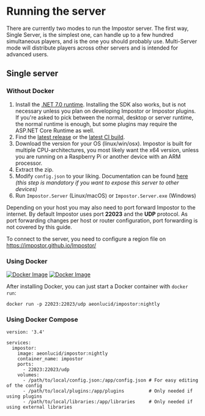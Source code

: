 # Running the server

There are currently two modes to run the Impostor server. The first way, Single Server, is the simplest one, can handle up to a few hundred simultaneous players, and is the one you should probably use. Multi-Server mode will distribute players across other servers and is intended for advanced users.

## Single server

### Without Docker

1. Install the [.NET 7.0 runtime](https://dotnet.microsoft.com/download/dotnet/7.0). Installing the SDK also works, but is not necessary unless you plan on developing Impostor or Impostor plugins. If you're asked to pick between the normal, desktop or server runtime, the normal runtime is enough, but some plugins may require the ASP.NET Core Runtime as well.
2. Find the [latest release](https://github.com/Impostor/Impostor/releases) or the [latest CI build](https://nightly.link/Impostor/Impostor/workflows/ci/master).
3. Download the version for your OS (linux/win/osx). Impostor is built for multiple CPU-architectures, you most likely want the x64 version, unless you are running on a Raspberry Pi or another device with an ARM processor.
4. Extract the zip.
5. Modify `config.json` to your liking. Documentation can be found [here](Server-configuration.md) _(this step is mandatory if you want to expose this server to other devices)_
6. Run `Impostor.Server` (Linux/macOS) or `Impostor.Server.exe` (Windows)

Depending on your host you may also need to port forward Impostor to the internet. By default Impostor uses port **22023** and the **UDP** protocol. As port forwarding changes per host or router configuration, port forwarding is not covered by this guide.

To connect to the server, you need to configure a region file on https://impostor.github.io/Impostor/

### Using Docker

[![Docker Image](https://img.shields.io/docker/v/aeonlucid/impostor?sort=semver)](https://hub.docker.com/r/aeonlucid/impostor)
[![Docker Image](https://img.shields.io/docker/v/aeonlucid/impostor/nightly)](https://hub.docker.com/r/aeonlucid/impostor)

After installing Docker, you can just start a Docker container with `docker run`:

```
docker run -p 22023:22023/udp aeonlucid/impostor:nightly
```

### Using Docker Compose

```
version: '3.4'

services:
  impostor:
    image: aeonlucid/impostor:nightly
    container_name: impostor
    ports:
      - 22023:22023/udp
    volumes:
      - /path/to/local/config.json:/app/config.json # For easy editing of the config
      - /path/to/local/plugins:/app/plugins         # Only needed if using plugins
      - /path/to/local/libraries:/app/libraries     # Only needed if using external libraries
```
